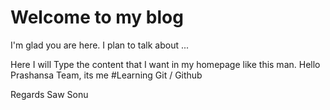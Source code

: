 # Welcome to my blog

I'm glad you are here. I plan to talk about ...

Here I will Type the content that I want in my homepage like this man.
Hello Prashansa Team, its me #Learning Git / Github

Regards
Saw Sonu
